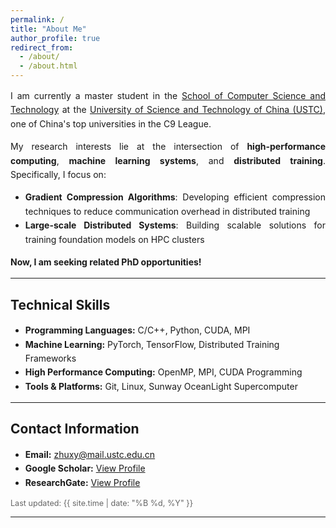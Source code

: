```yaml
---
permalink: /
title: "About Me"
author_profile: true
redirect_from:
  - /about/
  - /about.html
---
```


<div style="font-family: -apple-system, BlinkMacSystemFont, 'Segoe UI', Roboto, 'Helvetica Neue', Arial, sans-serif; text-align: justify; line-height: 1.6;">

I am currently a master student in the <a href="https://cs.ustc.edu.cn">School of Computer Science and Technology</a> at the <a href="https://ustc.edu.cn/">University of Science and Technology of China (USTC)</a>, one of China's top universities in the C9 League.

My research interests lie at the intersection of **high-performance computing**, **machine learning systems**, and **distributed training**. Specifically, I focus on:

- **Gradient Compression Algorithms**: Developing efficient compression techniques to reduce communication overhead in distributed training
- **Large-scale Distributed Systems**: Building scalable solutions for training foundation models on HPC clusters

**Now, I am seeking related PhD opportunities!**

</div>

---

## Technical Skills

<div style="font-family: -apple-system, BlinkMacSystemFont, 'Segoe UI', Roboto, 'Helvetica Neue', Arial, sans-serif; line-height: 1.6;">
<ul>
    <li><strong>Programming Languages:</strong> C/C++, Python, CUDA, MPI</li>
    <li><strong>Machine Learning:</strong> PyTorch, TensorFlow, Distributed Training Frameworks</li>
    <li><strong>High Performance Computing:</strong> OpenMP, MPI, CUDA Programming</li>
    <li><strong>Tools & Platforms:</strong> Git, Linux, Sunway OceanLight Supercomputer</li>
</ul>
</div>

---

## Contact Information

<div style="font-family: -apple-system, BlinkMacSystemFont, 'Segoe UI', Roboto, 'Helvetica Neue', Arial, sans-serif; line-height: 1.6;">
<ul>
    <!-- <li>My resume: <a href="https://zhuxy-USTC.github.io/files/ZhuXY-CV.pdf">Download CV</a></li> -->
    <li><strong>Email:</strong> <a href="mailto:zhuxy@mail.ustc.edu.cn">zhuxy@mail.ustc.edu.cn</a></li>
    <li><strong>Google Scholar:</strong> <a href="https://scholar.google.com/citations?user=DHVjR2oAAAAJ">View Profile</a></li>
    <li><strong>ResearchGate:</strong> <a href="https://www.researchgate.net/profile/Zhu-Xianyu?ev=hdr_xprf">View Profile</a></li>
</ul>
</div>

<div style="font-family: -apple-system, BlinkMacSystemFont, 'Segoe UI', Roboto, 'Helvetica Neue', Arial, sans-serif; color: #666; font-size: 0.9em;">
Last updated: {{ site.time | date: "%B %d, %Y" }}
</div>

<!--
Education
======
**Master of Engineering** (2023--Now)
* University of Science and Technology of China (C9 League, Project 985&211)
* Organization: school of computer science and technology
* Major: computer science and technology
* GPA : 90 (3.87/4.3)

**Bachelor of Engineering** (2019--2023)
* Northwest A&F University (Project 985&211)
* Organization: college of information engineering
* Major: computer science and technology
* GPA : 90.5 (3.77/4.0)
* Rank: 2 / 132

---


Publications
======

## Submitted
* As first-author, the paper "swPredicter: A Data-Driven Performance Model for Distributed Data Parallelism Training on Large-Scale HPC Clusters" has been submitted to IEEE Transactions on Parallel and Distributed Systems **(TPDS)**
* As second-author, the paper "SwFormer: Enabling Faster Foundation Models on new Sunway Supercomputer via Holistic Kernel Tiling and Scheduling" has been submitted to Journal of Computer Science and Technology **(JCST)**

## Accepted
<ul>{% for post in site.publications reversed %}
  {% include archive-single-cv.html %}
  {% endfor %}</ul>
 -->


<!-- Talks
======
  <ul>{% for post in site.talks reversed %}
    {% include archive-single-talk-cv.html  %}
  {% endfor %}</ul> -->


---

<!-- Project
======
  <ul>{% for post in site.teaching reversed %}
    {% include archive-single-cv.html %}
  {% endfor %}</ul> -->

<!-- Service and leadership
======
* Currently signed in to 43 different slack teams -->